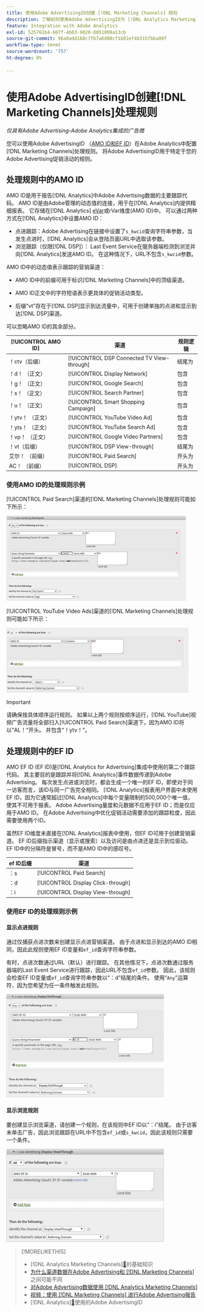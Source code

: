 ```yaml
---
title: 使用Adobe AdvertisingID创建 [!DNL Marketing Channels] 规则
description: 了解如何使用Adobe AdvertisingID为 [!DNL Analytics Marketing Channels]创建处理规则。
feature: Integration with Adobe Analytics
exl-id: 525761b4-607f-4b03-9020-8051009a13c6
source-git-commit: 96a0add168c7fb7a6d80cf1b81ef4b315fbba89f
workflow-type: tm+mt
source-wordcount: '757'
ht-degree: 0%

---
```


# 使用Adobe AdvertisingID创建[!DNL Marketing Channels]处理规则

*仅具有Adobe Advertising-Adobe Analytics集成的广告商*

您可以使用Adobe AdvertisingID （[AMO ID和EF ID](../ids.md)）在Adobe Analytics中配置[!DNL Marketing Channels]处理规则。 将Adobe AdvertisingID用于特定于您的Adobe Advertising促销活动的规则。

## 处理规则中的AMO ID

AMO ID是用于报告[!DNL Analytics]中Adobe Advertising数据的主要跟踪代码。 AMO ID是由Adobe管理的动态值的连接，用于在[!DNL Analytics]内提供精细报表。 它存储在[!DNL Analytics] [eVar](https://experienceleague.adobe.com/docs/analytics/components/dimensions/evar.html?lang=zh-Hans)或rVar维度(AMO ID)中。 可以通过两种方式在[!DNL Analytics]中设置AMO ID：

* 点进跟踪：Adobe Advertising在链接中设置了`s_kwcid`查询字符串参数，当发生点进时，[!DNL Analytics]会从登陆页面URL中选取该参数。
* 浏览跟踪（仅限[!DNL DSP]）： Last Event Service在服务器端检测到浏览并向[!DNL Analytics]发送AMO ID。 在这种情况下，URL不包含`s_kwcid`参数。

AMO ID中的动态值表示跟踪的营销渠道：

* AMO ID中的前缀可用于标识[!DNL Marketing Channels]中的顶级渠道。

* AMO ID正文中的字符短语表示更具体的促销活动类型。

* 后缀“vt”存在于[!DNL DSP]显示到达流量中，可用于创建单独的点进和显示到达[!DNL DSP]渠道。

可以忽略AMO ID的其余部分。

| [!UICONTROL AMO ID] | 渠道 | 规则逻辑 |
|--------|---------|--------------------|
| ！ctv（后缀） | [!UICONTROL DSP Connected TV View-through] | 结尾为 |
| ！d！ （正文） | [!UICONTROL Display Network] | 包含 |
| ！g！ （正文） | [!UICONTROL Google Search] | 包含 |
| ！s！ （正文） | [!UICONTROL Search Partner] | 包含 |
| ！u！ （正文） | [!UICONTROL Smart Shopping Campaign] | 包含 |
| ！ytv！ （正文） | [!UICONTROL YouTube Video Ad] | 包含 |
| ！yts！ （正文） | [!UICONTROL YouTube Search Ad] | 包含 |
| ！vp！ （正文） | [!UICONTROL Google Video Partners] | 包含 |
| ！vt（后缀） | [!UICONTROL DSP View-through] | 结尾为 |
| 艾尔！ （前缀） | [!UICONTROL Paid Search] | 开头为 |
| AC！ （前缀） | [!UICONTROL DSP] | 开头为 |

### 使用AMO ID的处理规则示例

[!UICONTROL Paid Search]渠道的[!DNL Marketing Channels]处理规则可能如下所示：

![示例[!UICONTROL Paid Search]规则](/help/integrations/assets/a4adc-mc-rule-paidsearch.png)

[!UICONTROL YouTube Video Ads]渠道的[!DNL Marketing Channels]处理规则可能如下所示：

![示例[!UICONTROL YouTube Video Ads]规则](/help/integrations/assets/a4adc-mc-rule-youtube-video.png)

>[!IMPORTANT]
>
> 请确保按具体顺序运行规则。 如果以上两个规则按顺序运行，[!DNL YouTube]视频广告流量将全部归入[!UICONTROL Paid Search]渠道下，因为AMO ID将以“AL！”开头。 并包含“！ytv！”。

## 处理规则中的EF ID

AMO EF ID (EF ID)是[!DNL Analytics for Advertising]集成中使用的第二个跟踪代码。 其主要目的是跟踪并将[!DNL Analytics]事件数据传递到Adobe Advertising。 每次发生点进或浏览时，都会生成一个唯一的EF ID，即使对于同一访客而言，该ID与同一广告完全相同。 [!DNL Analytics]报表用户界面中未使用EF ID，因为它通常超过[!DNL Analytics]中每个变量限制的500,000个唯一值，使其不可用于报表。 Adobe Advertising量度和元数据不应用于EF ID；而是仅应用于AMO ID。 在Adobe Advertising中优化促销活动需要添加的跟踪粒度，因此需要使用两个ID。

虽然EF ID维度未直接在[!DNL Analytics]报表中使用，但EF ID可用于创建营销渠道。 EF ID后缀指示渠道（显示或搜索）以及访问是由点进还是显示到位驱动。 EF ID中的分隔符是冒号，而不是AMO ID中的感叹号。

| ef ID后缀 | 渠道 |
|-------|---------|
| ：s | [!UICONTROL Paid Search] |
| ：d | [!UICONTROL Display Click-through] |
| ：i | [!UICONTROL Display View-through] |

### 使用EF ID的处理规则示例

#### 显示点进规则

通过仅捕获点进次数来创建显示点进营销渠道。 由于点进和显示到达的AMO ID相同，因此此规则使用EF ID变量和`ef_id`查询字符串参数。

有时，点进次数通过URL（默认）进行跟踪。 在其他情况下，点进次数通过服务器端的Last Event Service进行跟踪，因此URL不包含`ef_id`参数。 因此，该规则会检查EF ID变量或`ef_id`查询字符串参数以“：d”结尾的条件。 使用“`Any`”运算符，因为您希望为任一条件触发此规则。

![显示点进规则的示例](/help/integrations/assets/a4adc-mc-rule-display-ct.png)

#### 显示浏览规则

要创建显示浏览渠道，请创建一个规则，在该规则中EF ID以“：i”结尾。 由于访客未单击广告，因此浏览跟踪在URL中不包含`ef_id`或`s_kwcid`，因此该规则只需要一个条件。

![显示浏览规则示例](/help/integrations/assets/a4adc-mc-rule-display-vt.png)

>[!MORELIKETHIS]
>
>*  [!DNL Analytics Marketing Channels][&#128279;](mc-overview.md)的基础知识
>* [为什么渠道数据在Adobe Advertising和 [!DNL Marketing Channels]](mc-data-variances.md)之间可能不同
>* [对Adobe Advertising数据使用 [!DNL Analytics Marketing Channels] ](mc-ac-data.md)
>* [视频：使用 [!DNL Marketing Channels] 进行Adobe Advertising报告](https://experienceleague.adobe.com/docs/advertising-learn/tutorials/analytics/analytics-reporting-a4adc.html?lang=zh-Hans)
>*  [!DNL Analytics][&#128279;](/help/integrations/analytics/ids.md)使用的Adobe AdvertisingID
